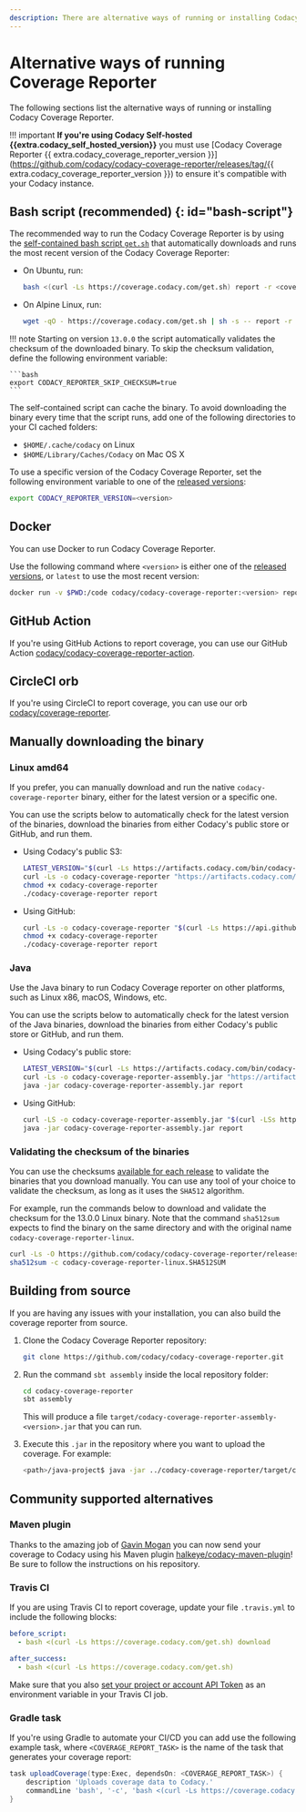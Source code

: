 ```yaml
---
description: There are alternative ways of running or installing Codacy Coverage Reporter, such as running a Docker image, using a GitHub Action or CircleCI orb, downloading a binary for your operating system, or building the binary from source.
---
```


# Alternative ways of running Coverage Reporter

The following sections list the alternative ways of running or installing Codacy Coverage Reporter.

!!! important
    **If you're using Codacy Self-hosted {{extra.codacy_self_hosted_version}}** you must use [Codacy Coverage Reporter {{ extra.codacy_coverage_reporter_version }}](https://github.com/codacy/codacy-coverage-reporter/releases/tag/{{ extra.codacy_coverage_reporter_version }}) to ensure it's compatible with your Codacy instance.

## Bash script (recommended) {: id="bash-script"}

The recommended way to run the Codacy Coverage Reporter is by using the [self-contained bash script `get.sh`](https://github.com/codacy/codacy-coverage-reporter/blob/master/get.sh) that automatically downloads and runs the most recent version of the Codacy Coverage Reporter:

-   On Ubuntu, run:

    ```bash
    bash <(curl -Ls https://coverage.codacy.com/get.sh) report -r <coverage report file name>
    ```

-   On Alpine Linux, run:

    ```sh
    wget -qO - https://coverage.codacy.com/get.sh | sh -s -- report -r <coverage report file name>
    ```

!!! note
    Starting on version `13.0.0` the script automatically validates the checksum of the downloaded binary. To skip the checksum validation, define the following environment variable:

    ```bash
    export CODACY_REPORTER_SKIP_CHECKSUM=true
    ```

The self-contained script can cache the binary. To avoid downloading the binary every time that the script runs, add one of the following directories to your CI cached folders:

-   `$HOME/.cache/codacy` on Linux
-   `$HOME/Library/Caches/Codacy` on Mac OS X

To use a specific version of the Codacy Coverage Reporter, set the following environment variable to one of the [released versions](https://github.com/codacy/codacy-coverage-reporter/releases):

```bash
export CODACY_REPORTER_VERSION=<version>
```

## Docker

You can use Docker to run Codacy Coverage Reporter.

Use the following command where `<version>` is either one of the [released versions](https://github.com/codacy/codacy-coverage-reporter/releases), or `latest` to use the most recent version:

```bash
docker run -v $PWD:/code codacy/codacy-coverage-reporter:<version> report
```

## GitHub Action

If you're using GitHub Actions to report coverage, you can use our GitHub Action [<span class="skip-vale">codacy/codacy-coverage-reporter-action</span>](https://github.com/codacy/codacy-coverage-reporter-action).

## CircleCI orb

If you're using CircleCI to report coverage, you can use our orb [<span class="skip-vale">codacy/coverage-reporter</span>](https://circleci.com/orbs/registry/orb/codacy/coverage-reporter).

## Manually downloading the binary

### Linux amd64

If you prefer, you can manually download and run the native `codacy-coverage-reporter` binary, either for the latest version or a specific one.

You can use the scripts below to automatically check for the latest version of the binaries, download the binaries from either Codacy's public store or GitHub, and run them.

-   Using Codacy's public S3:

    ```bash
    LATEST_VERSION="$(curl -Ls https://artifacts.codacy.com/bin/codacy-coverage-reporter/latest)"
    curl -Ls -o codacy-coverage-reporter "https://artifacts.codacy.com/bin/codacy-coverage-reporter/${LATEST_VERSION}/codacy-coverage-reporter-linux"
    chmod +x codacy-coverage-reporter
    ./codacy-coverage-reporter report
    ```

-   Using GitHub:

    ```bash
    curl -Ls -o codacy-coverage-reporter "$(curl -Ls https://api.github.com/repos/codacy/codacy-coverage-reporter/releases/latest | jq -r '.assets | map({name, browser_download_url} | select(.name | contains("codacy-coverage-reporter-linux"))) | .[0].browser_download_url')"
    chmod +x codacy-coverage-reporter
    ./codacy-coverage-reporter report
    ```

### Java

Use the Java binary to run Codacy Coverage reporter on other platforms, such as Linux x86, macOS, Windows, etc.

You can use the scripts below to automatically check for the latest version of the Java binaries, download the binaries from either Codacy's public store or GitHub, and run them.

-   Using Codacy's public store:

    ```bash
    LATEST_VERSION="$(curl -Ls https://artifacts.codacy.com/bin/codacy-coverage-reporter/latest)"
    curl -Ls -o codacy-coverage-reporter-assembly.jar "https://artifacts.codacy.com/bin/codacy-coverage-reporter/${LATEST_VERSION}/codacy-coverage-reporter-assembly.jar"
    java -jar codacy-coverage-reporter-assembly.jar report
    ```

-   Using GitHub:

    ```bash
    curl -LS -o codacy-coverage-reporter-assembly.jar "$(curl -LSs https://api.github.com/repos/codacy/codacy-coverage-reporter/releases/latest | jq -r '.assets | map({name, browser_download_url} | select(.name | endswith(".jar"))) | .[0].browser_download_url')"
    java -jar codacy-coverage-reporter-assembly.jar report
    ```

### Validating the checksum of the binaries

You can use the checksums [available for each release](https://github.com/codacy/codacy-coverage-reporter/releases) to validate the binaries that you download manually. You can use any tool of your choice to validate the checksum, as long as it uses the `SHA512` algorithm.

For example, run the commands below to download and validate the checksum for the 13.0.0 Linux binary. Note that the command `sha512sum` expects to find the binary on the same directory and with the original name `codacy-coverage-reporter-linux`.

```bash
curl -Ls -O https://github.com/codacy/codacy-coverage-reporter/releases/download/13.0.0/codacy-coverage-reporter-linux.SHA512SUM
sha512sum -c codacy-coverage-reporter-linux.SHA512SUM
```

## Building from source

If you are having any issues with your installation, you can also build the coverage reporter from source.

1.  Clone the Codacy Coverage Reporter repository:

    ```bash
    git clone https://github.com/codacy/codacy-coverage-reporter.git
    ```

1.  Run the command `sbt assembly` inside the local repository folder:

    ```bash
    cd codacy-coverage-reporter
    sbt assembly
    ```

    This will produce a file `target/codacy-coverage-reporter-assembly-<version>.jar` that you can run.

1.  Execute this `.jar` in the repository where you want to upload the coverage. For example:

    ```bash
    <path>/java-project$ java -jar ../codacy-coverage-reporter/target/codacy-coverage-reporter-assembly-<version>.jar report
    ```

## Community supported alternatives

### Maven plugin

Thanks to the amazing job of [<span class="skip-vale">Gavin Mogan</span>](https://github.com/halkeye) you can now send your coverage to Codacy using his Maven plugin [<span class="skip-vale">halkeye/codacy-maven-plugin</span>](https://github.com/halkeye/codacy-maven-plugin)! Be sure to follow the instructions on his repository.

### Travis CI

If you are using Travis CI to report coverage, update your file `.travis.yml` to include the following blocks:

```yaml
before_script:
  - bash <(curl -Ls https://coverage.codacy.com/get.sh) download

after_success:
  - bash <(curl -Ls https://coverage.codacy.com/get.sh)
```

Make sure that you also [set your project or account API Token](index.md#authenticate) as an environment variable in your Travis CI job.

### Gradle task

If you're using Gradle to automate your CI/CD you can add use the following example task, where `<COVERAGE_REPORT_TASK>` is the name of the task that generates your coverage report:

```groovy
task uploadCoverage(type:Exec, dependsOn: <COVERAGE_REPORT_TASK>) {
    description 'Uploads coverage data to Codacy.'
    commandLine 'bash', '-c', 'bash <(curl -Ls https://coverage.codacy.com/get.sh) report'
}
```
